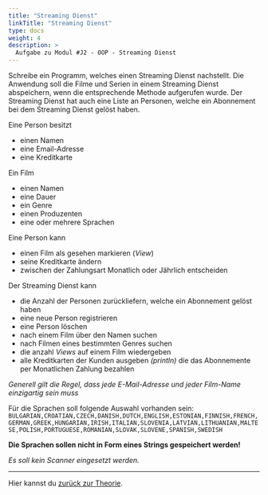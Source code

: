 ```yaml
---
title: "Streaming Dienst"
linkTitle: "Streaming Dienst"
type: docs
weight: 4
description: >
  Aufgabe zu Modul #J2 - OOP - Streaming Dienst
---
```


Schreibe ein Programm, welches einen Streaming Dienst nachstellt.
Die Anwendung soll die Filme und Serien in einem Streaming Dienst abspeichern,
wenn die entsprechende Methode aufgerufen wurde.
Der Streaming Dienst hat auch eine Liste an Personen,
welche ein Abonnement bei dem Streaming Dienst gelöst haben.

Eine Person besitzt

- einen Namen
- eine Email-Adresse
- eine Kreditkarte

Ein Film

- einen Namen
- eine Dauer
- ein Genre
- einen Produzenten
- eine oder mehrere Sprachen

Eine Person kann

- einen Film als gesehen markieren (_View_)
- seine Kreditkarte ändern
- zwischen der Zahlungsart Monatlich oder Jährlich entscheiden

Der Streaming Dienst kann

- die Anzahl der Personen zurückliefern, welche ein Abonnement gelöst haben
- eine neue Person registrieren
- eine Person löschen
- nach einem Film über den Namen suchen
- nach Filmen eines bestimmten Genres suchen
- die anzahl _Views_ auf einem Film wiedergeben
- alle Kreditkarten der Kunden ausgeben _(println)_
  die das Abonnemente per Monatlichen Zahlung bezahlen

_Generell gilt die Regel, dass jede E-Mail-Adresse und jeder Film-Name einzigartig sein muss_

Für die Sprachen soll folgende Auswahl vorhanden sein: `BULGARIAN,CROATIAN,CZECH,DANISH,DUTCH,ENGLISH,ESTONIAN,FINNISH,FRENCH,GERMAN,GREEK,HUNGARIAN,IRISH,ITALIAN,SLOVENIA,LATVIAN,LITHUANIAN,MALTESE,POLISH,PORTUGUESE,ROMANIAN,SLOVAK,SLOVENE,SPANISH,SWEDISH`

**Die Sprachen sollen nicht in Form eines Strings gespeichert werden!**

_Es soll kein Scanner eingesetzt werden._

---

Hier kannst du [zurück zur Theorie](../../../../docs/java/j2-oop).
